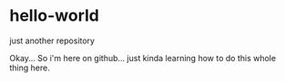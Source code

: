 # hello-world
just another repository

Okay... So i'm here on github... just kinda learning how to do this whole thing here.
